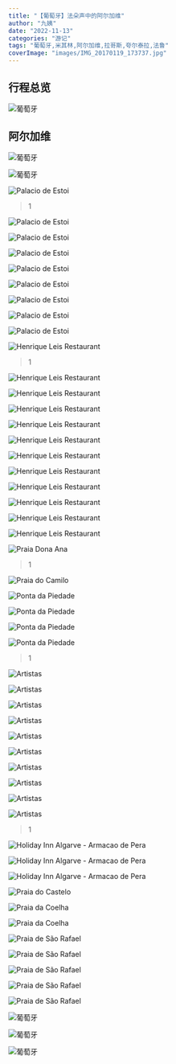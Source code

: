 ```yaml
---
title: "【葡萄牙】法朵声中的阿尔加维"
author: "九姨"
date: "2022-11-13"
categories: "游记"
tags: "葡萄牙,米其林,阿尔加维,拉哥斯,夸尔泰拉,法鲁"
coverImage: "images/IMG_20170119_173737.jpg"
---
```


>

## 行程总览

![葡萄牙](images/lisbon.jpg)

## 阿尔加维

>

![葡萄牙](images/IMG_20170121_075126.jpg)

>

![葡萄牙](images/IMG_20170121_082300.jpg)

>

![Palacio de Estoi](images/IMG_20170121_113201.jpg)

>1

![Palacio de Estoi](images/1000300.jpg)

>

![Palacio de Estoi](images/1000301.jpg)

>

![Palacio de Estoi](images/1000315.jpg)

>

![Palacio de Estoi](images/1000326.jpg)

>

![Palacio de Estoi](images/1000327.jpg)

>

![Palacio de Estoi](images/1000346.jpg)

>

![Palacio de Estoi](images/1000364.jpg)

>

![Palacio de Estoi](images/1000367.jpg)

>

![Henrique Leis Restaurant](images/IMG_20170121_125319.jpg)

>1

![Henrique Leis Restaurant](images/IMG_20170121_125352.jpg)

>

![Henrique Leis Restaurant](images/1000389.jpg)

>

![Henrique Leis Restaurant](images/1000390.jpg)

>

![Henrique Leis Restaurant](images/1000391.jpg)

>

![Henrique Leis Restaurant](images/1000392.jpg)

>

![Henrique Leis Restaurant](images/1000394.jpg)

>

![Henrique Leis Restaurant](images/1000395.jpg)

>

![Henrique Leis Restaurant](images/1000396.jpg)

>

![Henrique Leis Restaurant](images/1000397.jpg)

>

![Henrique Leis Restaurant](images/1000400.jpg)

>

![Henrique Leis Restaurant](images/1000401.jpg)

>

![Praia Dona Ana](images/IMG_20170121_163154.jpg)

>1

![Praia do Camilo](images/IMG_20170121_165145.jpg)

>

![Ponta da Piedade](images/IMG_20170121_171956.jpg)

>

![Ponta da Piedade](images/IMG_20170121_173003.jpg)

>

![Ponta da Piedade](images/IMG_20170121_173550.jpg)

>

![Ponta da Piedade](images/IMG_20170121_174139.jpg)

>1

![Artistas](images/1000476.jpg)

>

![Artistas](images/IMG_20170121_182645.jpg)

>

![Artistas](images/IMG_20170121_182650.jpg)

>

![Artistas](images/1000478.jpg)

>

![Artistas](images/1000480.jpg)

>

![Artistas](images/1000481.jpg)

>

![Artistas](images/1000482.jpg)

>

![Artistas](images/1000483.jpg)

>

![Artistas](images/IMG_20170121_201517.jpg)

>

![Artistas](images/IMG_20170121_201530.jpg)

>1

![Holiday Inn Algarve - Armacao de Pera](images/IMG_20170121_221002.jpg)

>

![Holiday Inn Algarve - Armacao de Pera](images/IMG_20170122_074909.jpg)

>

![Holiday Inn Algarve - Armacao de Pera](images/IMG_20170122_075037.jpg)

>

![Praia do Castelo](images/1000492.jpg)

>

![Praia da Coelha](images/1000524.jpg)

>

![Praia da Coelha](images/IMG_20170122_105538.jpg)

>

![Praia de São Rafael](images/1000529.jpg)

>

![Praia de São Rafael](images/1000549.jpg)

>

![Praia de São Rafael](images/IMG_20170122_120653.jpg)

>

![Praia de São Rafael](images/1000550.jpg)

>

![Praia de São Rafael](images/1000551.jpg)

>

![葡萄牙](images/IMG_20170122_134339.jpg)

>

![葡萄牙](images/IMG_20170122_135054.jpg)

>

![葡萄牙](images/IMG_20170122_171945.jpg)
